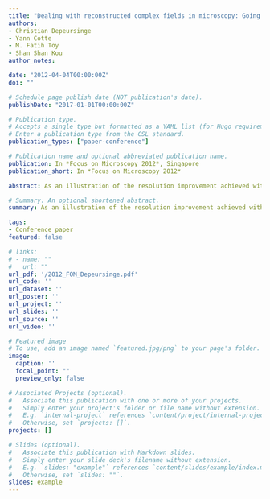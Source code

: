 ```yaml
---
title: "Dealing with reconstructed complex fields in microscopy: Going to the resolution limit and beyond?"
authors:
- Christian Depeursinge
- Yann Cotte
- M. Fatih Toy
- Shan Shan Kou
author_notes:

date: "2012-04-04T00:00:00Z"
doi: ""

# Schedule page publish date (NOT publication's date).
publishDate: "2017-01-01T00:00:00Z"

# Publication type.
# Accepts a single type but formatted as a YAML list (for Hugo requirements).
# Enter a publication type from the CSL standard.
publication_types: ["paper-conference"]

# Publication name and optional abbreviated publication name.
publication: In *Focus on Microscopy 2012*, Singapore 
publication_short: In *Focus on Microscopy 2012*

abstract: As an illustration of the resolution improvement achieved with the synthetized aperture approach, Fig. 1 shows the resolution improvement obtained on a phase image. In summary, synthetizing the spatial frequencies spectrum in the reciprocal space leads to resolution improvement.

# Summary. An optional shortened abstract.
summary: As an illustration of the resolution improvement achieved with the synthetized aperture approach, Fig. 1 shows the resolution improvement obtained on a phase image. In summary, synthetizing the spatial frequencies spectrum in the reciprocal space leads to resolution improvement.

tags:
- Conference paper
featured: false

# links:
# - name: ""
#   url: ""
url_pdf: '/2012_FOM_Depeursinge.pdf'
url_code: ''
url_dataset: ''
url_poster: ''
url_project: ''
url_slides: ''
url_source: ''
url_video: ''

# Featured image
# To use, add an image named `featured.jpg/png` to your page's folder. 
image:
  caption: ''
  focal_point: ""
  preview_only: false

# Associated Projects (optional).
#   Associate this publication with one or more of your projects.
#   Simply enter your project's folder or file name without extension.
#   E.g. `internal-project` references `content/project/internal-project/index.md`.
#   Otherwise, set `projects: []`.
projects: []

# Slides (optional).
#   Associate this publication with Markdown slides.
#   Simply enter your slide deck's filename without extension.
#   E.g. `slides: "example"` references `content/slides/example/index.md`.
#   Otherwise, set `slides: ""`.
slides: example
---
```



